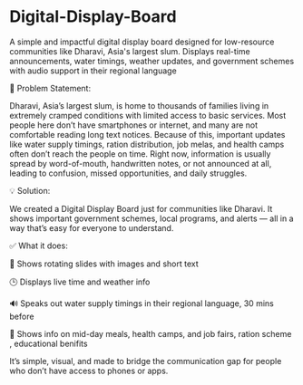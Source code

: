 # Digital-Display-Board
A simple and impactful digital display board designed for low-resource communities like Dharavi, Asia's largest slum. Displays real-time announcements, water timings, weather updates, and government schemes with audio support in their regional language

🧩 Problem Statement:

Dharavi, Asia’s largest slum, is home to thousands of families living in extremely cramped conditions with limited access to basic services.
Most people here don’t have smartphones or internet, and many are not comfortable reading long text notices.
Because of this, important updates like water supply timings, ration distribution, job melas, and health camps often don’t reach the people on time.
Right now, information is usually spread by word-of-mouth, handwritten notes, or not announced at all, leading to confusion, missed opportunities, and daily struggles.

💡 Solution:

We created a Digital Display Board just for communities like Dharavi.
It shows important government schemes, local programs, and alerts — all in a way that’s easy for everyone to understand.

✅ What it does:

📢 Shows rotating slides with images and short text

🕒 Displays live time and weather info

🔊 Speaks out water supply timings in their regional language, 30 mins before

🧒 Shows info on mid-day meals, health camps, and job fairs, ration scheme , educational benifits

It’s simple, visual, and made to bridge the communication gap for people who don’t have access to phones or apps.

